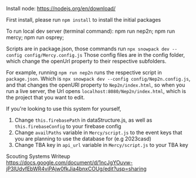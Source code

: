 Install node: https://nodejs.org/en/download/

First install, please run `npm install` to install the initial packages

To run local dev server (terminal command):
npm run nep2n; 
npm run mercy;
npm run osprey;

Scripts are in package.json, those commands run `npx snowpack dev --config config/Mercy.config.js`
Those config files are in the config folder, which change the openUrl property to their respective subfolders. 

For example, running `npm run nep2n` runs the respective script in `package.json`. 
Which is `npx snowpack dev --config config/Nep2n.config.js`, and that changes the openURl property to `Nep2n/index.html`, so when you run a live server, the Url opens `localhost:8080/Nep2n/index.html`, which is the project that you want to edit. 

If you're looking to use this system for yourself, 
1. Change `this.firebasePath` in dataStructure.js, as well as `this.firebaseConfig` to your firebase config
2. Change `availPaths` variable in `Mercy/script.js` to the event keys that you are planning to use the database for (e.g 2023casd)
3. Change TBA key in `api_url` variable in `Mercy/script.js` to your TBA key

Scouting Systems Writeup
https://docs.google.com/document/d/1ncJgYOuvw-jP3lUdvfEbWR4viPAjw0fkJia4bnxCOUg/edit?usp=sharing 
